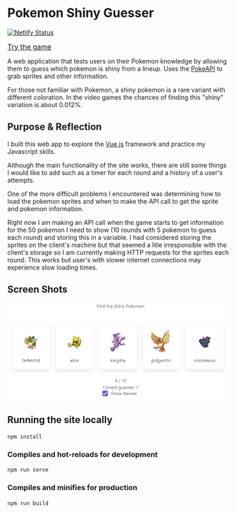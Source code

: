 # Pokemon Shiny Guesser

[![Netlify Status](https://api.netlify.com/api/v1/badges/9a524f74-733f-454c-b2f0-7a2b65a16b6c/deploy-status)](https://app.netlify.com/sites/boring-curran-e4ae5e/deploys)

[<font size="3">Try the game</font>](https://boring-curran-e4ae5e.netlify.app/)

A web application that tests users on their Pokemon knowledge by allowing them to guess which pokemon is shiny from a lineup. Uses the [PokeAPI](https://pokeapi.co/) to grab sprites and other information.

For those not familiar with Pokemon, a shiny pokemon is a rare variant with different coloration. In the video games the chances of finding this "shiny" variation is about 0.012%.

## Purpose & Reflection

I built this web app to explore the [Vue.js](https://vuejs.org/) framework and practice my Javascript skills. 

Although the main functionality of the site works, there are still some things I would like to add such as a timer for each round and a history of a user's attempts. 

One of the more difficult problems I encountered was determining how to load the pokemon sprites and when to make the API call to get the sprite and pokemon information. 

Right now I am making an API call when the game starts to get information for the 50 pokemon I need to show (10 rounds with 5 pokemon to guess each round) and storing this in a variable. I had considered storing the sprites on the client's machine but that seemed a litle irresponsible with the client's storage so I am currently making HTTP requests for the sprites each round. This works but user's with slower internet connections may experience slow loading times. 

## Screen Shots
![Screenshot of the main game screen](public/readme-img-1.png)

## Running the site locally
```
npm install
```

### Compiles and hot-reloads for development
```
npm run serve
```

### Compiles and minifies for production
```
npm run build
```